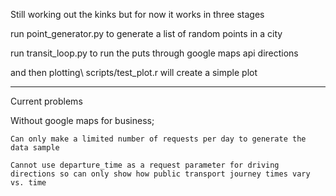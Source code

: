 Still working out the kinks but for now it works in three stages

run point_generator.py to generate a list of random points in a city

run transit_loop.py to run the puts through google maps api directions

and then plotting\ scripts/test_plot.r will create a simple plot

------------------

Current problems

Without google maps for business;

	Can only make a limited number of requests per day to generate the data sample
	
	Cannot use departure_time as a request parameter for driving directions so can only show how public transport journey times vary vs. time
